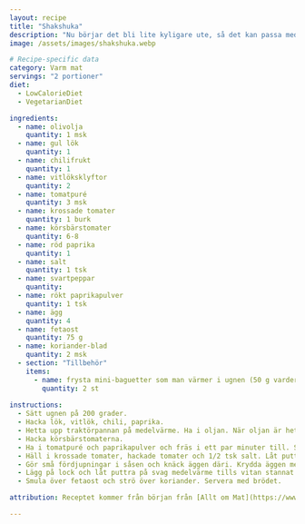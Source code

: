 ```yaml
---
layout: recipe
title: "Shakshuka"
description: "Nu börjar det bli lite kyligare ute, så det kan passa med varmare mat även till lunch. Jag använder en traktörpanna med lock till den här."
image: /assets/images/shakshuka.webp

# Recipe-specific data
category: Varm mat
servings: "2 portioner"
diet:
  - LowCalorieDiet
  - VegetarianDiet

ingredients:
  - name: olivolja
    quantity: 1 msk
  - name: gul lök
    quantity: 1
  - name: chilifrukt
    quantity: 1
  - name: vitlöksklyftor
    quantity: 2
  - name: tomatpuré
    quantity: 3 msk
  - name: krossade tomater
    quantity: 1 burk
  - name: körsbärstomater
    quantity: 6-8
  - name: röd paprika
    quantity: 1
  - name: salt
    quantity: 1 tsk
  - name: svartpeppar
    quantity:
  - name: rökt paprikapulver
    quantity: 1 tsk
  - name: ägg
    quantity: 4
  - name: fetaost
    quantity: 75 g
  - name: koriander-blad
    quantity: 2 msk
  - section: "Tillbehör"
    items:
      - name: frysta mini-baguetter som man värmer i ugnen (50 g vardera)
        quantity: 2 st
        
instructions:
  - Sätt ugnen på 200 grader.
  - Hacka lök, vitlök, chili, paprika.
  - Hetta upp traktörpannan på medelvärme. Ha i oljan. När oljan är het, ha i ovanstående och stek tills mjukt, ca 5 minuter.
  - Hacka körsbärstomaterna.
  - Ha i tomatpuré och paprikapulver och fräs i ett par minuter till. Stoppa baguetterna i ugnen i 10-12 minuter.
  - Häll i krossade tomater, hackade tomater och 1/2 tsk salt. Låt puttra på medel-låg värme i 10 minuter.
  - Gör små fördjupningar i såsen och knäck äggen däri. Krydda äggen med lite salt och peppar.
  - Lägg på lock och låt puttra på svag medelvärme tills vitan stannat men äggulan fortfarande är lite lös, i cirka 8-12 minuter.
  - Smula över fetaost och strö över koriander. Servera med brödet.

attribution: Receptet kommer från början från [Allt om Mat](https://www.expressen.se/alltommat/recept/shakshuka–marockansk-tomatgryta-med-agg-och-fetaost/). Jag har ändrat en hel del dock.

---
```



